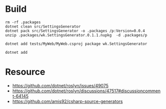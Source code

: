 # Build

```
rm -rf .packages
dotnet clean src/SettingsGenerator
dotnet pack src/SettingsGenerator -o .packages /p:Version=0.0.4
unzip .packages/wk.SettingsGenerator.0.1.1.nupkg  -d .packages/p

dotnet add tests/MyWeb/MyWeb.csproj package wk.SettingsGenerator

dotnet add
```

# Resource

- https://github.com/dotnet/roslyn/issues/49075
- https://github.com/dotnet/roslyn/discussions/47517#discussioncomment-64145
- https://github.com/amis92/csharp-source-generators